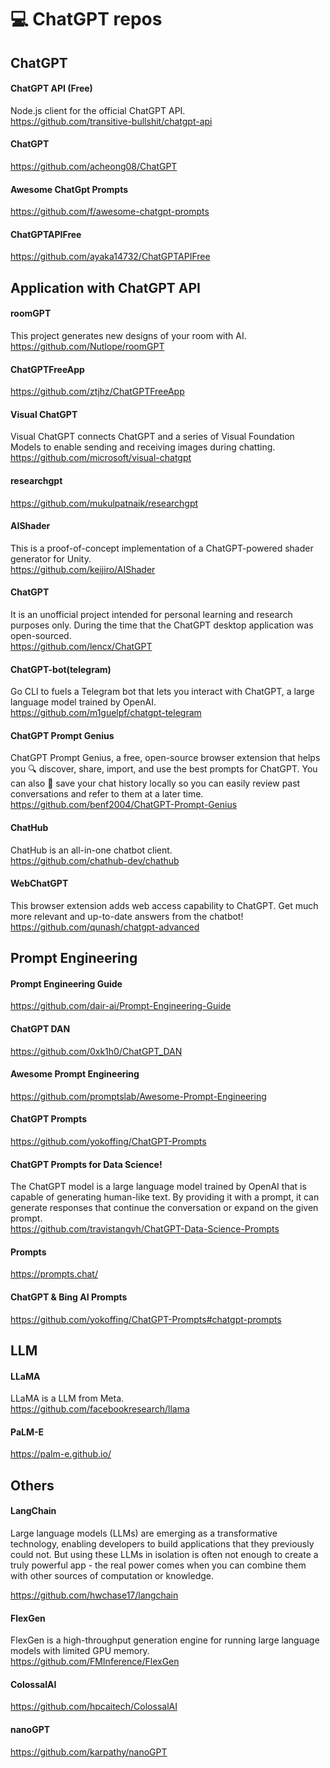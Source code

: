 # 💻 ChatGPT repos

## ChatGPT

#### ChatGPT API (Free)
Node.js client for the official ChatGPT API.  
https://github.com/transitive-bullshit/chatgpt-api

#### ChatGPT
https://github.com/acheong08/ChatGPT


#### Awesome ChatGpt Prompts
https://github.com/f/awesome-chatgpt-prompts

#### ChatGPTAPIFree
https://github.com/ayaka14732/ChatGPTAPIFree


## Application with ChatGPT API

#### roomGPT
This project generates new designs of your room with AI.  
https://github.com/Nutlope/roomGPT

#### ChatGPTFreeApp
https://github.com/ztjhz/ChatGPTFreeApp

#### Visual ChatGPT
Visual ChatGPT connects ChatGPT and a series of Visual Foundation Models to enable sending and receiving images during chatting.  
https://github.com/microsoft/visual-chatgpt

#### researchgpt
https://github.com/mukulpatnaik/researchgpt

#### AIShader
This is a proof-of-concept implementation of a ChatGPT-powered shader generator for Unity.  
https://github.com/keijiro/AIShader

#### ChatGPT
It is an unofficial project intended for personal learning and research purposes only. During the time that the ChatGPT desktop application was open-sourced.  
https://github.com/lencx/ChatGPT

#### ChatGPT-bot(telegram)
Go CLI to fuels a Telegram bot that lets you interact with ChatGPT, a large language model trained by OpenAI.  
https://github.com/m1guelpf/chatgpt-telegram


#### ChatGPT Prompt Genius
ChatGPT Prompt Genius, a free, open-source browser extension that helps you 🔍 discover, share, import, and use the best prompts for ChatGPT. You can also 💾 save your chat history locally so you can easily review past conversations and refer to them at a later time.  
https://github.com/benf2004/ChatGPT-Prompt-Genius

#### ChatHub
ChatHub is an all-in-one chatbot client.   
https://github.com/chathub-dev/chathub

#### WebChatGPT
This browser extension adds web access capability to ChatGPT. Get much more relevant and up-to-date answers from the chatbot!  
https://github.com/qunash/chatgpt-advanced


## Prompt Engineering
#### Prompt Engineering Guide
https://github.com/dair-ai/Prompt-Engineering-Guide

#### ChatGPT DAN
https://github.com/0xk1h0/ChatGPT_DAN

#### Awesome Prompt Engineering
https://github.com/promptslab/Awesome-Prompt-Engineering

#### ChatGPT Prompts
https://github.com/yokoffing/ChatGPT-Prompts

#### ChatGPT Prompts for Data Science!
The ChatGPT model is a large language model trained by OpenAI that is capable of generating human-like text. By providing it with a prompt, it can generate responses that continue the conversation or expand on the given prompt.  
https://github.com/travistangvh/ChatGPT-Data-Science-Prompts

#### Prompts
https://prompts.chat/

#### ChatGPT & Bing AI Prompts
https://github.com/yokoffing/ChatGPT-Prompts#chatgpt-prompts

## LLM
#### LLaMA
LLaMA is a LLM from Meta.  
https://github.com/facebookresearch/llama

#### PaLM-E
https://palm-e.github.io/

## Others

#### LangChain
Large language models (LLMs) are emerging as a transformative technology, enabling developers to build applications that they previously could not. But using these LLMs in isolation is often not enough to create a truly powerful app - the real power comes when you can combine them with other sources of computation or knowledge.  

https://github.com/hwchase17/langchain

#### FlexGen
FlexGen is a high-throughput generation engine for running large language models with limited GPU memory.  
https://github.com/FMInference/FlexGen

#### ColossalAI
https://github.com/hpcaitech/ColossalAI

#### nanoGPT
https://github.com/karpathy/nanoGPT
